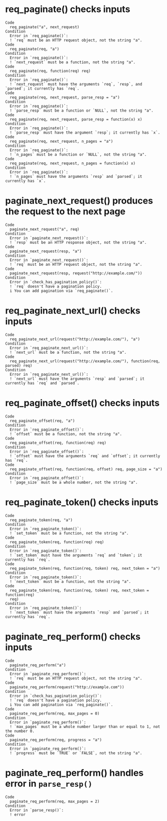 # req_paginate() checks inputs

    Code
      req_paginate("a", next_request)
    Condition
      Error in `req_paginate()`:
      ! `req` must be an HTTP request object, not the string "a".
    Code
      req_paginate(req, "a")
    Condition
      Error in `req_paginate()`:
      ! `next_request` must be a function, not the string "a".
    Code
      req_paginate(req, function(req) req)
    Condition
      Error in `req_paginate()`:
      ! `next_request` must have the arguments `req`, `resp`, and `parsed`; it currently has `req`.
    Code
      req_paginate(req, next_request, parse_resp = "a")
    Condition
      Error in `req_paginate()`:
      ! `parse_resp` must be a function or `NULL`, not the string "a".
    Code
      req_paginate(req, next_request, parse_resp = function(x) x)
    Condition
      Error in `req_paginate()`:
      ! `parse_resp` must have the argument `resp`; it currently has `x`.
    Code
      req_paginate(req, next_request, n_pages = "a")
    Condition
      Error in `req_paginate()`:
      ! `n_pages` must be a function or `NULL`, not the string "a".
    Code
      req_paginate(req, next_request, n_pages = function(x) x)
    Condition
      Error in `req_paginate()`:
      ! `n_pages` must have the arguments `resp` and `parsed`; it currently has `x`.

# paginate_next_request() produces the request to the next page

    Code
      paginate_next_request("a", req)
    Condition
      Error in `paginate_next_request()`:
      ! `resp` must be an HTTP response object, not the string "a".
    Code
      paginate_next_request(resp, "a")
    Condition
      Error in `paginate_next_request()`:
      ! `req` must be an HTTP request object, not the string "a".
    Code
      paginate_next_request(resp, request("http://example.com/"))
    Condition
      Error in `check_has_pagination_policy()`:
      ! `req` doesn't have a pagination policy.
      i You can add pagination via `req_paginate()`.

# req_paginate_next_url() checks inputs

    Code
      req_paginate_next_url(request("http://example.com/"), "a")
    Condition
      Error in `req_paginate_next_url()`:
      ! `next_url` must be a function, not the string "a".
    Code
      req_paginate_next_url(request("http://example.com/"), function(req, parsed) req)
    Condition
      Error in `req_paginate_next_url()`:
      ! `next_url` must have the arguments `resp` and `parsed`; it currently has `req` and `parsed`.

# req_paginate_offset() checks inputs

    Code
      req_paginate_offset(req, "a")
    Condition
      Error in `req_paginate_offset()`:
      ! `offset` must be a function, not the string "a".
    Code
      req_paginate_offset(req, function(req) req)
    Condition
      Error in `req_paginate_offset()`:
      ! `offset` must have the arguments `req` and `offset`; it currently has `req`.
    Code
      req_paginate_offset(req, function(req, offset) req, page_size = "a")
    Condition
      Error in `req_paginate_offset()`:
      ! `page_size` must be a whole number, not the string "a".

# req_paginate_token() checks inputs

    Code
      req_paginate_token(req, "a")
    Condition
      Error in `req_paginate_token()`:
      ! `set_token` must be a function, not the string "a".
    Code
      req_paginate_token(req, function(req) req)
    Condition
      Error in `req_paginate_token()`:
      ! `set_token` must have the arguments `req` and `token`; it currently has `req`.
    Code
      req_paginate_token(req, function(req, token) req, next_token = "a")
    Condition
      Error in `req_paginate_token()`:
      ! `next_token` must be a function, not the string "a".
    Code
      req_paginate_token(req, function(req, token) req, next_token = function(req)
      req)
    Condition
      Error in `req_paginate_token()`:
      ! `next_token` must have the arguments `resp` and `parsed`; it currently has `req`.

# paginate_req_perform() checks inputs

    Code
      paginate_req_perform("a")
    Condition
      Error in `paginate_req_perform()`:
      ! `req` must be an HTTP request object, not the string "a".
    Code
      paginate_req_perform(request("http://example.com"))
    Condition
      Error in `check_has_pagination_policy()`:
      ! `req` doesn't have a pagination policy.
      i You can add pagination via `req_paginate()`.
    Code
      paginate_req_perform(req, max_pages = 0)
    Condition
      Error in `paginate_req_perform()`:
      ! `max_pages` must be a whole number larger than or equal to 1, not the number 0.
    Code
      paginate_req_perform(req, progress = "a")
    Condition
      Error in `paginate_req_perform()`:
      ! `progress` must be `TRUE` or `FALSE`, not the string "a".

# paginate_req_perform() handles error in `parse_resp()`

    Code
      paginate_req_perform(req, max_pages = 2)
    Condition
      Error in `parse_resp()`:
      ! error

